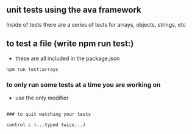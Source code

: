 ## unit tests using the ava framework

Inside of tests there are a series of tests for arrays, objects, strings, etc

## to test a file (write npm run test:<name-of-file>)

- these are all included in the package.json

```npm run test:arrays```

### to only run some tests at a time you are working on

- use the only modifier

```test.only('some random test')

### to quit watching your tests

control c (...typed twice...)